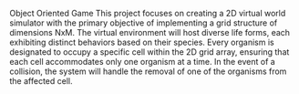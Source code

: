 Object Oriented Game
This project focuses on creating a 2D virtual world simulator with the primary objective of implementing a grid structure of dimensions NxM. 
The virtual environment will host diverse life forms, each exhibiting distinct behaviors based on their species. 
Every organism is designated to occupy a specific cell within the 2D grid array, ensuring that each cell accommodates only one organism at a time. 
In the event of a collision, the system will handle the removal of one of the organisms from the affected cell.
